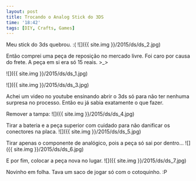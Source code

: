 ```yaml
---
layout: post
title: Trocando o Analog Stick do 3DS
time: '18:42'
tags: [DIY, Crafts, Games]
---
```


Meu stick do 3ds quebrou. :(
![]({{ site.img }}/2015/ds/ds_2.jpg)

Então comprei uma peça de reposição no mercado livre. Foi caro por causa do frete. A peça em si era só 15 reais. >_>

![]({{ site.img }}/2015/ds/ds_1.jpg)

![]({{ site.img }}/2015/ds/ds_3.jpg)

Achei um video no youtube ensinando abrir o 3ds só para não ter nenhuma surpresa no processo. Então eu já sabia exatamente o que fazer.

Remover a tampa:
![]({{ site.img }}/2015/ds/ds_4.jpg)

Tirar a bateria e a peça superior com cuidado para não danificar os conectores na placa.
![]({{ site.img }}/2015/ds/ds_5.jpg)

Tirar apenas o componente de analógico, pois a peça só sai por dentro...
![]({{ site.img }}/2015/ds/ds_6.jpg)

E por fim, colocar a peça nova no lugar.
![]({{ site.img }}/2015/ds/ds_7.jpg)

Novinho em folha. Tava um saco de jogar só com o cotoquinho. :P 